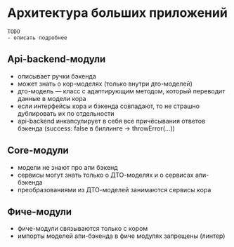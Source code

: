 # Архитектура больших приложений

```
TODO
- описать подробнее 
```

## Api-backend-модули
- описывает ручки бэкенда
- может знать о кор-моделях (только внутри дто-моделей)
- дто-модель — класс с адаптирующим методом, который переводит данные в модели кора
- если интерфейсы кора и бэкенда совпадают, то не страшно дублировать их по отдельности
- api-backend инкапсулирует в себя все причёсывания ответов бэкенда (success: false в биллинге → throwError(...))

## Core-модули
- модели не знают про апи бэкенд
- сервисы могут знать только о ДТО-моделях и о сервисах апи-бэкенда
- преобразованиями из ДТО-моделей занимаются сервисы кора

## Фиче-модули
- фиче-модули связываются только с кором
- импорты моделей апи-бэкенда в фиче модулях запрещены (линтер)
